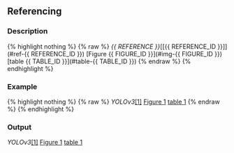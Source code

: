## Referencing

### Description

{% highlight nothing %}
{% raw %}
*{{ REFERENCE }}*[[{{ REFERENCE_ID }}]](#ref-{{ REFERENCE_ID }})
[Figure {{ FIGURE_ID }}](#img-{{ FIGURE_ID }})
[table {{ TABLE_ID }}](#table-{{ TABLE_ID }})
{% endraw %}
{% endhighlight %}

### Example

{% highlight nothing %}
{% raw %}
*YOLOv3*[[1]](#ref-1)
[Figure 1](#img-1)
[table 1](#table-1)
{% endraw %}
{% endhighlight %}

### Output

*YOLOv3*[[1]](#ref-1)
[Figure 1](#img-1)
[table 1](#table-1)
